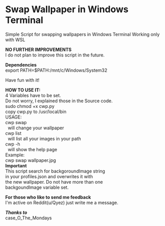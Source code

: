 # Swap Wallpaper in Windows Terminal 
Simple Script for swapping wallpapers in Windows Terminal
Working only with WSL

**NO FURTHER IMPROVEMENTS**  
I do not plan to improve this script in the future. 



  
**Dependencies**  
export PATH=$PATH:/mnt/c/Windows/System32
   
Have fun with it!


  
**HOW TO USE IT:**  
  4 Variables have to be set.  
  Do not worry, I explained those in the Source code.  
  sudo chmod +x cwp.py  
  copy cwp.py to /usr/local/bin    
  USAGE:  
  cwp swap <img>  
  &nbsp;&nbsp;will change your wallpaper  
  cwp list  
  &nbsp;&nbsp;will list all your images in your path    
  cwp -h  
  &nbsp;&nbsp;will show the help page  
  Example:  
  cwp swap wallpaper.jpg  
  **Important**  
  This script search for backgoroundImage string  
  in your profiles.json and overwrites it with  
  the new wallpaper. Do not have more than one  
  backgoundImage variable set.  
  
  

**For those who like to send me feedback**  
I'm active on Reddit(u/Qyez) just write me a message.  


  ***Thanks to***  
case_O_The_Mondays
